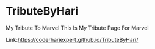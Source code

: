 # TributeByHari
My Tribute To Marvel
This Is My Tribute Page For Marvel


Link:https://coderhariexpert.github.io/TributeByHari/
